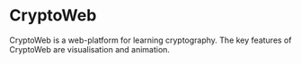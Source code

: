 # CryptoWeb
CryptoWeb is a web-platform for learning cryptography. The key features of CryptoWeb are visualisation and animation.
